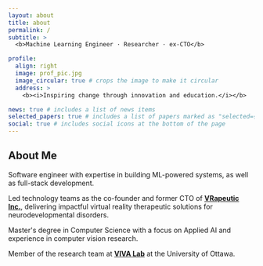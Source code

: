 ```yaml
---
layout: about
title: about
permalink: /
subtitle: >
  <b>Machine Learning Engineer · Researcher · ex-CTO</b>

profile:
  align: right
  image: prof_pic.jpg
  image_circular: true # crops the image to make it circular
  address: >
    <b><i>Inspiring change through innovation and education.</i></b>

news: true # includes a list of news items
selected_papers: true # includes a list of papers marked as "selected={true}"
social: true # includes social icons at the bottom of the page
---
```


<!-- https://dineshnatesan.com/ -->

## About Me

Software engineer with expertise in building ML-powered systems, as well as full-stack development.

Led technology teams as the co-founder and former CTO of **[VRapeutic Inc.](https://site.vrpeutic.ca/)**, delivering impactful virtual reality therapeutic solutions for neurodevelopmental disorders.

Master's degree in Computer Science with a focus on Applied AI and experience in computer vision research.

Member of the research team at **[VIVA Lab](https://www.site.uottawa.ca/research/viva/people.html)** at the University of Ottawa.
